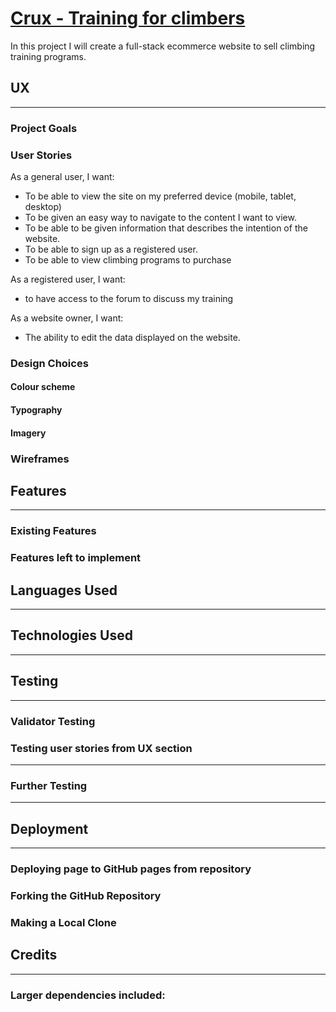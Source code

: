 # [Crux - Training for climbers](link)


 In this project I will create a full-stack ecommerce website to sell climbing training programs.   

## UX
---

### Project Goals



### User Stories

As a general user, I want:
- To be able to view the site on my preferred device (mobile, tablet, desktop)
- To be given an easy way to navigate to the content I want to view.
- To be able to be given information that describes the intention of the website.
- To be able to sign up as a registered user.
- To be able to view climbing programs to purchase

As a registered user, I want:
- to have access to the forum to discuss my training



As a website owner, I want:
- The ability to edit the data displayed on the website.





### Design Choices



 #### Colour scheme
 

 #### Typography
 
 #### Imagery

   
### Wireframes



## Features
---
### Existing Features

### Features left to implement 
 
## Languages Used
---

## Technologies Used
---




## Testing
---

### Validator Testing


### Testing user stories from UX section
---



### Further Testing
---


## Deployment
---
### Deploying page to GitHub pages from repository


### Forking the GitHub Repository


### Making a Local Clone




## Credits
---
### Larger dependencies included:
 